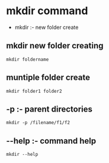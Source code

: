 # mkdir command
* mkdir :- new folder create 
## mkdir new folder creating
```
mkdir foldername
```
## muntiple folder create 
```
mkdir folder1 folder2 
```
## -p :- parent directories
```
mkdir -p /filename/f1/f2 
```
## --help :- command help 
```
mkdir --help
```
